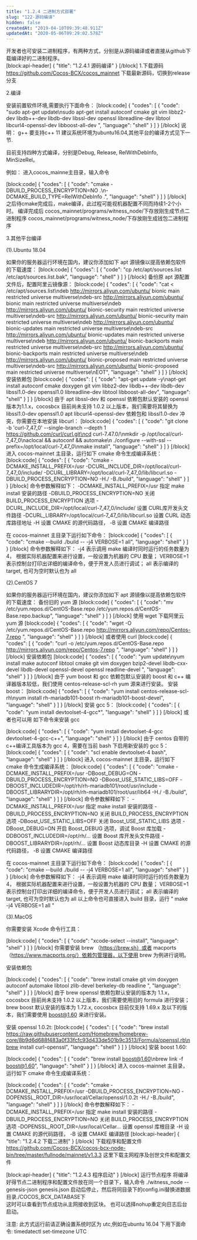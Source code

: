 ```yaml
---
title: "1.2.4 二进制方式部署"
slug: "122-源码编译"
hidden: false
createdAt: "2019-04-10T09:39:48.911Z"
updatedAt: "2020-05-06T09:29:02.578Z"
---
```

开发者也可安装二进制程序，有两种方式，分别是从源码编译或者直接从github下载编译好的二进制程序。  
[block:api-header]
{
  "title": "1.2.4.1 源码编译"
}
[/block]
1.下载源码
https://github.com/Cocos-BCX/cocos_mainnet 下载最新源码，切换到release分支

2.编译

安装前置软件环境,需要执行下面命令：
[block:code]
{
  "codes": [
    {
      "code": "sudo apt-get update\nsudo apt-get install autoconf cmake git vim libbz2-dev libdb++-dev libdb-dev libssl-dev openssl libreadline-dev libtool libcurl4-openssl-dev libboost-all-dev ",
      "language": "shell"
    }
  ]
}
[/block]
说明：
      g++ 要支持c++ 11
     建议系统环境为ubuntu16.04,其他平台的编译方式见下一节.

目前支持四种方式编译，分别是Debug, Release, RelWithDebInfo, MinSizeRel。

例如：
进入cocos_mainne主目录，输入命令

[block:code]
{
  "codes": [
    {
      "code": "cmake  -DBUILD_PROCESS_ENCRYPTION=NO .\n-DCMAKE_BUILD_TYPE=RelWithDebInfo .",
      "language": "shell"
    }
  ]
}
[/block]
之后待cmake完成后，make编译，此过程可能视机器配置不同而持续1-2个小时。
编译完成后
cocos_mainnet/programs/witness_node/下存放刚生成节点二进制程序 
cocos_mainnet/programs/witness_node/下存放刚生成钱包二进制程序

3.其他平台编译

(1).Ubuntu 18.04

如果你的服务器运行环境在国内，建议你添加如下 apt 源镜像以提高依赖包软件的下载速度：
[block:code]
{
  "codes": [
    {
      "code": "cp /etc/apt/sources.list /etc/apt/sources.list.bak",
      "language": "shell"
    }
  ]
}
[/block]
备份原 apt 源配置文件后，配置阿里云镜像源：
[block:code]
{
  "codes": [
    {
      "code": "cat <<EOT > /etc/apt/sources.list\ndeb http://mirrors.aliyun.com/ubuntu/ bionic main restricted universe multiverse\ndeb-src http://mirrors.aliyun.com/ubuntu/ bionic main restricted universe multiverse\ndeb http://mirrors.aliyun.com/ubuntu/ bionic-security main restricted universe multiverse\ndeb-src http://mirrors.aliyun.com/ubuntu/ bionic-security main restricted universe multiverse\ndeb http://mirrors.aliyun.com/ubuntu/ bionic-updates main restricted universe multiverse\ndeb-src http://mirrors.aliyun.com/ubuntu/ bionic-updates main restricted universe multiverse\ndeb http://mirrors.aliyun.com/ubuntu/ bionic-backports main restricted universe multiverse\ndeb-src http://mirrors.aliyun.com/ubuntu/ bionic-backports main restricted universe multiverse\ndeb http://mirrors.aliyun.com/ubuntu/ bionic-proposed main restricted universe multiverse\ndeb-src http://mirrors.aliyun.com/ubuntu/ bionic-proposed main restricted universe multiverse\nEOT",
      "language": "shell"
    }
  ]
}
[/block]
安装依赖包
[block:code]
{
  "codes": [
    {
      "code": "apt-get update -y\napt-get install autoconf cmake doxygen git vim libbz2-dev libdb++-dev libdb-dev libssl1.0-dev openssl1.0 libreadline-dev libtool libboost-all-dev",
      "language": "shell"
    }
  ]
}
[/block]
由于 apt libssl-dev 和 openssl 依赖包默认安装的 openssl 版本为1.1.x，cocosbcx 目前尚未支持 1.0.2 以上版本，我们需要将其替换为 libssl1.0-dev openssl1.0
apt libcurl4-openssl-dev 依赖包和 libssl1.0-dev 冲突，你需要在本地安装 libcurl：
[block:code]
{
  "codes": [
    {
      "code": "git clone -b 'curl-7_47_0' --single-branch --depth 1 https://github.com/curl/curl.git\ncd curl-7.47.0/\nmkdir -p /opt/local/curl-7_47_0\naclocal && autoconf && automake\n ./configure --with-ssl --prefix=/opt/local/curl-7_47_0\nmake install",
      "language": "shell"
    }
  ]
}
[/block]
进入 cocos-mainnet 主目录，运行如下 cmake 命令生成编译系统：
[block:code]
{
  "codes": [
    {
      "code": "cmake -DCMAKE_INSTALL_PREFIX=/usr -DCURL_INCLUDE_DIR=/opt/local/curl-7_47_0/include/ -DCURL_LIBRARY=/opt/local/curl-7_47_0/lib/libcurl.so -DBUILD_PROCESS_ENCRYPTION=NO -H./ -B./build",
      "language": "shell"
    }
  ]
}
[/block]
命令参数解释如下：
-DCMAKE_INSTALL_PREFIX=/usr 指定 make install 安装的路径
-DBUILD_PROCESS_ENCRYPTION=NO 关闭 BUILD_PROCESS_ENCRYPTION 选项
-DCURL_INCLUDE_DIR=/opt/local/curl-7_47_0/include/ 设置 CURL库开发头文件路径
-DCURL_LIBRARY=/opt/local/curl-7_47_0/lib/libcurl.so 设置 CURL 动态库路径地址
-H 设置 CMAKE 的源代码路径， -B 设置 CMAKE 编译路径

在 cocos-mainnet 主目录下运行如下命令：
[block:code]
{
  "codes": [
    {
      "code": "cmake --build ./build -- -j4 VERBOSE=1 all",
      "language": "shell"
    }
  ]
}
[/block]
命令参数解释如下：
 -j4 表示调用 make 编译时同时运行的任务数量为 4， 根据实际机器配置来进行设置，一般设置为机器的 CPU 数量；
VERBOSE=1 表示控制台打印出详细的编译命令，便于开发人员进行调试；
all 表示编译的 target, 也可为空时默认也为 all

(2).CentOS 7 

如果你的服务器运行环境在国内，建议你添加如下 apt 源镜像以提高依赖包软件的下载速度：
备份旧的 yum 源
[block:code]
{
  "codes": [
    {
      "code": "mv /etc/yum.repos.d/CentOS-Base.repo /etc/yum.repos.d/CentOS-Base.repo.backup",
      "language": "shell"
    }
  ]
}
[/block]
使用 wget 下载阿里云 yum 源
[block:code]
{
  "codes": [
    {
      "code": "wget -O /etc/yum.repos.d/CentOS-Base.repo http://mirrors.aliyun.com/repo/Centos-7.repo ",
      "language": "shell"
    }
  ]
}
[/block]
或者使用 curl
[block:code]
{
  "codes": [
    {
      "code": "curl -o /etc/yum.repos.d/CentOS-Base.repo http://mirrors.aliyun.com/repo/Centos-7.repo ",
      "language": "shell"
    }
  ]
}
[/block]
安装依赖包
[block:code]
{
  "codes": [
    {
      "code": "yum update\nyum install make autoconf libtool cmake git vim doxygen bzip2-devel libdb-cxx-devel libdb-devel openssl-devel openssl readline-devel ",
      "language": "shell"
    }
  ]
}
[/block]
由于 yum boost 和 gcc 依赖包默认安装的 boost 和 c++ 编译器版本较低，我们使用 centos-release-scl-rh yum 源来进行安装。
安装 boost：
[block:code]
{
  "codes": [
    {
      "code": "yum install centos-release-scl-rh\nyum install rh-mariadb101-boost rh-mariadb101-boost-devel",
      "language": "shell"
    }
  ]
}
[/block]
安装 gcc 5：
[block:code]
{
  "codes": [
    {
      "code": "yum install devtoolset-4-gcc*",
      "language": "shell"
    }
  ]
}
[/block]
或者也可以用 如下命令来安装 gcc

[block:code]
{
  "codes": [
    {
      "code": "yum install  devtoolset-4-gcc devtoolset-4-gcc-c++",
      "language": "shell"
    }
  ]
}
[/block]
由于 centos 自带的 c++编译工具版本为 gcc 4，需要在当前 bash 下启用新安装的 gcc 5：
[block:code]
{
  "codes": [
    {
      "code": "scl enable devtoolset-4 bash",
      "language": "shell"
    }
  ]
}
[/block]
进入 cocos-mainnet 主目录，运行如下 cmake 命令生成编译系统：
[block:code]
{
  "codes": [
    {
      "code": "cmake -DCMAKE_INSTALL_PREFIX=/usr -DBoost_DEBUG=ON -DBUILD_PROCESS_ENCRYPTION=NO -DBoost_USE_STATIC_LIBS=OFF -DBOOST_INCLUDEDIR=/opt/rh/rh-mariadb101/root/usr/include -DBOOST_LIBRARYDIR=/opt/rh/rh-mariadb101/root/usr/lib64 -H./ -B./build",
      "language": "shell"
    }
  ]
}
[/block]
命令参数解释如下：
-DCMAKE_INSTALL_PREFIX=/usr 指定 make install 安装的路径
-DBUILD_PROCESS_ENCRYPTION=NO 关闭 BUILD_PROCESS_ENCRYPTION 选项
-DBoost_USE_STATIC_LIBS=OFF 关闭 Boost_USE_STATIC_LIBS 选项
-DBoost_DEBUG=ON 开启 Boost_DEBUG 选项，调试 Boost 库加载
-DDBOOST_INCLUDEDIR=/opt/rh/... 设置 Boost 库开发头文件路径
-DBOOST_LIBRARYDIR=/opt/rh/... 设置 Boost 动态库目录
-H 设置 CMAKE 的源代码路径， -B 设置 CMAKE 编译路径

在 cocos-mainnet 主目录下运行如下命令：
[block:code]
{
  "codes": [
    {
      "code": "cmake --build ./build -- -j4 VERBOSE=1 all",
      "language": "shell"
    }
  ]
}
[/block]
命令参数解释如下：
 -j4 表示调用 make 编译时同时运行的任务数量为 4， 根据实际机器配置来进行设置，一般设置为机器的 CPU 数量；
VERBOSE=1 表示控制台打印出详细的编译命令，便于开发人员进行调试；
all 表示编译的 target, 也可为空时默认也为 all
以上命令也可直接进入 build 目录，运行 " make -j4 VERBOSE=1 all " 

(3).MacOS 

你需要安装 Xcode 命令行工具：

[block:code]
{
  "codes": [
    {
      "code": "xcode-select --install",
      "language": "shell"
    }
  ]
}
[/block]
你需要安装 brew （https://brew.sh）或者 macports（https://www.macports.org/）依赖包管理器，以下使用 brew 为例进行说明。

安装依赖包

[block:code]
{
  "codes": [
    {
      "code": "brew install cmake git vim doxygen autoconf automake libtool zlib-devel berkeley-db readline ",
      "language": "shell"
    }
  ]
}
[/block]
由于 brew openssl 依赖包默认安装的版本为 1.1.x，cocosbcx 目前尚未支持 1.0.2 以上版本，我们需要使用旧的 formula 进行安装；brew boost 默认安装的版本为 1.72.x, cocosbcx 目前仅支持 1.69.x 及以下的版本，我们需要使用 boost@1.60 来进行安装。

安装 openssl 1.0.2t:
[block:code]
{
  "codes": [
    {
      "code": "brew install https://raw.githubusercontent.com/Homebrew/homebrew-core/8b9d6d688f483a0f33fcfc93d433de501b9c3513/Formula/openssl.rb\nbrew install curl-openssl",
      "language": "shell"
    }
  ]
}
[/block]
安装 boost 1.60:

[block:code]
{
  "codes": [
    {
      "code": "brew install boost@1.60\nbrew link -f boost@1.60",
      "language": "shell"
    }
  ]
}
[/block]
进入 cocos-mainnet 主目录，运行如下 cmake 命令生成编译系统：

[block:code]
{
  "codes": [
    {
      "code": "cmake -DCMAKE_INSTALL_PREFIX=/usr -DBUILD_PROCESS_ENCRYPTION=NO  -DOPENSSL_ROOT_DIR=/usr/local/Cellar/openssl/1.0.2t -H./ -B./build",
      "language": "shell"
    }
  ]
}
[/block]
命令参数解释如下：
-DCMAKE_INSTALL_PREFIX=/usr 指定 make install 安装的路径
-DBUILD_PROCESS_ENCRYPTION=NO 关闭 BUILD_PROCESS_ENCRYPTION 选项
-DOPENSSL_ROOT_DIR=/usr/local/Cellar... 设置 openssl  库根目录
-H 设置 CMAKE 的源代码路径， -B 设置 CMAKE 编译路径
[block:api-header]
{
  "title": "1.2.4.2 下载二进制"
}
[/block]
下载程序和配置文件
https://github.com/Cocos-BCX/cocos-bcx-node-bin/tree/master/fullnode/mainnet/v1.3.3 这里下载主网程序及创世文件和配置文件

[block:api-header]
{
  "title": "1.2.4.3 程序启动"
}
[/block]
运行节点程序
将编译好得节点二进制程序和配置文件放在同一个目录下，输入命令 
./witness_node --genesis-json genesis.json 
启动后停止，然后将同目录下的config.ini替换进数据目录./COCOS_BCX_DATABASE下  
这时可以查看到节点成功从主网接收到区块。
也可以选择nohup重定向日志后台启动。

注意:
此方式运行前请正确设置系统时区为 utc,例如在ubuntu 16.04 下用下面命令:
timedatectl set-timezone UTC